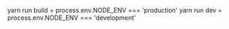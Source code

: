 yarn run build = process.env.NODE_ENV === 'production'
yarn run dev = process.env.NODE_ENV === 'development'
